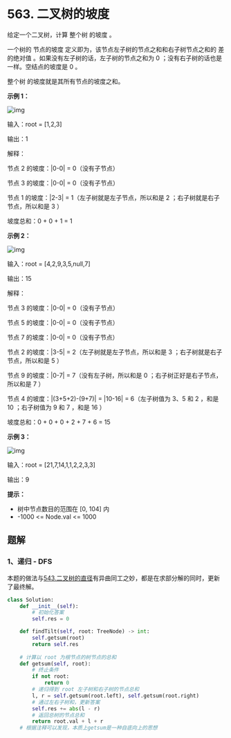 # 563. 二叉树的坡度

给定一个二叉树，计算 整个树 的坡度 。

一个树的 节点的坡度 定义即为，该节点左子树的节点之和和右子树节点之和的 差的绝对值 。如果没有左子树的话，左子树的节点之和为 0 ；没有右子树的话也是一样。空结点的坡度是 0 。

整个树 的坡度就是其所有节点的坡度之和。

 

**示例 1：**

![img](https://assets.leetcode.com/uploads/2020/10/20/tilt1.jpg)

输入：root = [1,2,3]

输出：1

解释：

节点 2 的坡度：|0-0| = 0（没有子节点）

节点 3 的坡度：|0-0| = 0（没有子节点）

节点 1 的坡度：|2-3| = 1（左子树就是左子节点，所以和是 2 ；右子树就是右子节点，所以和是 3 ）

坡度总和：0 + 0 + 1 = 1

**示例 2：**

![img](https://assets.leetcode.com/uploads/2020/10/20/tilt2.jpg)

输入：root = [4,2,9,3,5,null,7]

输出：15

解释：

节点 3 的坡度：|0-0| = 0（没有子节点）

节点 5 的坡度：|0-0| = 0（没有子节点）

节点 7 的坡度：|0-0| = 0（没有子节点）

节点 2 的坡度：|3-5| = 2（左子树就是左子节点，所以和是 3 ；右子树就是右子节点，所以和是 5 ）

节点 9 的坡度：|0-7| = 7（没有左子树，所以和是 0 ；右子树正好是右子节点，所以和是 7 ）

节点 4 的坡度：|(3+5+2)-(9+7)| = |10-16| = 6（左子树值为 3、5 和 2 ，和是 10 ；右子树值为 9 和 7 ，和是 16 ）

坡度总和：0 + 0 + 0 + 2 + 7 + 6 = 15

**示例 3：**

![img](https://assets.leetcode.com/uploads/2020/10/20/tilt3.jpg)

输入：root = [21,7,14,1,1,2,2,3,3]

输出：9

**提示：**

- 树中节点数目的范围在 [0, 104] 内
- -1000 <= Node.val <= 1000

## 题解

### 1、递归 - DFS

本题的做法与[543.二叉树的直径](https://github.com/CastleYeager/PythonicLeetcode/blob/main/%E6%A0%91/%E4%BA%8C%E5%8F%89%E6%A0%91/543.%20%E4%BA%8C%E5%8F%89%E6%A0%91%E7%9A%84%E7%9B%B4%E5%BE%84.md)有异曲同工之妙，都是在求部分解的同时，更新了最终解。

```python
class Solution:
    def __init__(self):
        # 初始化答案
        self.res = 0

    def findTilt(self, root: TreeNode) -> int:
        self.getsum(root)
        return self.res
	
    # 计算以 root 为根节点的树节点的总和
    def getsum(self, root):
        # 终止条件
        if not root:
            return 0
        # 递归得到 root 左子树和右子树的节点总和
        l, r = self.getsum(root.left), self.getsum(root.right)
        # 通过左右子树和，更新答案
        self.res += abs(l - r)
        # 返回总树的节点总和
        return root.val + l + r
   	# 根据注释可以发现，本质上getsum是一种自底向上的思想
```

